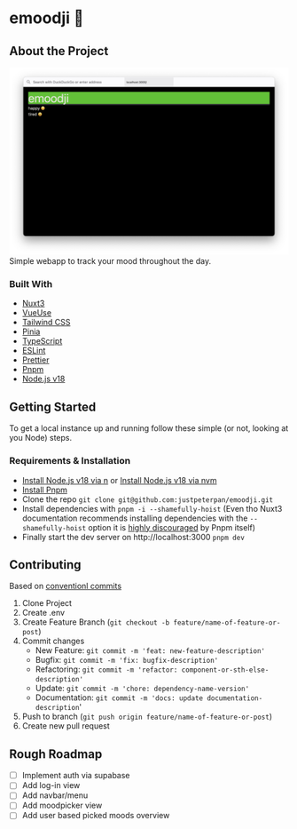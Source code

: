 # emoodji 👋

## About the Project

![Website Screenshot](docs/screen.png)  
Simple webapp to track your mood throughout the day.

### Built With

- [Nuxt3](https://v3.nuxtjs.org/)
- [VueUse](https://vueuse.org/)
- [Tailwind CSS](https://tailwindcss.com/)
- [Pinia](https://pinia.vuejs.org/)
- [TypeScript](https://typescript.nuxtjs.org/)
- [ESLint](https://eslint.org/)
- [Prettier](https://prettier.io/)
- [Pnpm](https://pnpm.io/)
- [Node.js v18](https://nodejs.org/en/)

## Getting Started

To get a local instance up and running follow these simple (or not, looking at you Node) steps.

### Requirements & Installation

- [Install Node.js v18 via n](https://github.com/tj/n) or [Install Node.js v18 via nvm](https://github.com/nvm-sh/nvm)
- [Install Pnpm](https://pnpm.io/installation)
- Clone the repo `git clone git@github.com:justpeterpan/emoodji.git`
- Install dependencies with `pnpm -i --shamefully-hoist` (Even tho Nuxt3 documentation recommends installing dependencies with the `--shamefully-hoist` option it is [highly discouraged](https://pnpm.io/cli/install#--shamefully-hoist) by Pnpm itself)
- Finally start the dev server on http://localhost:3000 `pnpm dev`

## Contributing

Based on [conventionl commits](https://www.conventionalcommits.org/en/v1.0.0/)

1. Clone Project
1. Create .env
1. Create Feature Branch (`git checkout -b feature/name-of-feature-or-post`)
1. Commit changes
   - New Feature: `git commit -m 'feat: new-feature-description'`
   - Bugfix: `git commit -m 'fix: bugfix-description'`
   - Refactoring: `git commit -m 'refactor: component-or-sth-else-description'`
   - Update: `git commit -m 'chore: dependency-name-version'`
   - Documentation: `git commit -m 'docs: update documentation-description`'
1. Push to branch (`git push origin feature/name-of-feature-or-post`)
1. Create new pull request

## Rough Roadmap

- [ ] Implement auth via supabase
- [ ] Add log-in view
- [ ] Add navbar/menu
- [ ] Add moodpicker view
- [ ] Add user based picked moods overview